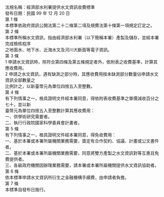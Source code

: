法規名稱：經濟部水利署提供水文資訊收費標準  
發布日期：民國 99 年 12 月 20 日  
第 1 條  
本標準依政府資訊公開法第二十二條第二項及規費法第十條第一項規定訂定之。  
第 2 條  
本標準所稱水文資訊，指由經濟部水利署（以下簡稱本署）產製及儲存，並經本署完成檢核程序  
之地面水、地下水、近海水文及河川大斷面等電子資訊。  
第 3 條  
1 申請水文資訊時，除符合第四條及第五條規定者外，依附表之收費基準，計算其應收費用。  
2 申請之水文資訊，遇有缺測之部分時，其應收費用按未缺測部分數量佔申請水文資訊全部數量之  
比例計之，以新臺幣元為單位四捨五入至整數。  
第 4 條  
有下列情事之一，檢具證明文件經本署同意，得依附表收費基準之單價減收百分之七十，並以新  
臺幣元為單位四捨五入至整數計算其應收費用：  
一、供學術研究需要者。  
二、執行行政院國家科學委員會計畫者。  
第 5 條  
有下列情事之一，檢具證明文件經本署同意，得免收費用：  
一、基於本署或本署所屬機關業務需要，簽定有合作契約、協議、計畫或公文書件者。  
二、基於本署或本署所屬機關業務需要，同意將雙方產製之水文資訊對等互惠且免費提供者。  
三、各級政府機關因辦理業務需要，請本署或本署所屬機關提供水文資訊協助者。  
第 6 條  
依本標準申請水文資訊所衍生之金融機構手續費，由申請者負擔。  
第 7 條  
本標準自發布日施行。  


